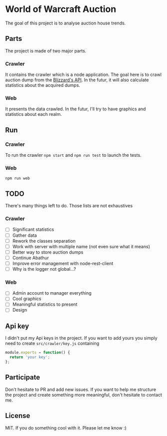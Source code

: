 # World of Warcraft Auction
The goal of this project is to analyse auction house trends.

## Parts
The project is made of two major parts.
### Crawler
It contains the crawler which is a node application. The goal here is to crawl
auction dump from the [Blizzard's API](https://dev.battle.net/).
In the futur, it will also calculate statistics about the acquired dumps.
### Web
It presents the data crawled. In the futur, I'll try to have graphics and
statistics about each realm.

## Run
### Crawler
To run the crawler ```npm start``` and ```npm run test``` to launch the tests.
### Web
```npm run web```

## TODO
There's many things left to do. Those lists are not exhaustives
### Crawler
- [ ] Significant statistics
- [ ] Gather data
- [ ] Rework the classes separation
- [ ] Work with server with multiple name (not even sure what it means)
- [ ] Better way to store auction dumps
- [ ] Continue Abathur
- [ ] Improve error management with node-rest-client
- [ ] Why is the logger not global...?

### Web
- [ ] Admin account to manager everything
- [ ] Cool graphics
- [ ] Meaningful statistics to present
- [ ] Design

## Api key
I didn't put my Api keys in the project. If you want to add yours you simply need
to create ```src/crawler/key.js``` containing
```javascript
module.exports = function() {
  return 'your key';
};
```

## Participate
Don't hesitate to PR and add new issues. If you want to help me structure the project
and create something more meaningful, don't hesitate to contact me.

## License
MIT.
If you do something cool with it. Please let me know :)
